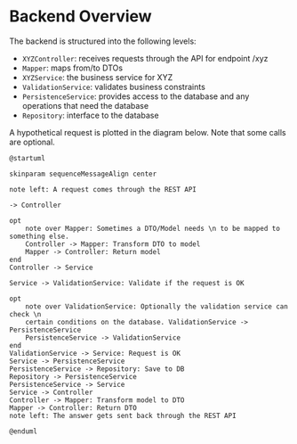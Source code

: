 # Backend Overview

The backend is structured into the following levels:

- `XYZController`: receives requests through the API for endpoint /xyz
- `Mapper`: maps from/to DTOs
- `XYZService`: the business service for XYZ
- `ValidationService`: validates business constraints
- `PersistenceService`: provides access to the database and any
  operations that need the database
- `Repository`: interface to the database

A hypothetical request is plotted in the diagram below. Note that
some calls are optional.

```plantuml
@startuml

skinparam sequenceMessageAlign center

note left: A request comes through the REST API

-> Controller

opt
    note over Mapper: Sometimes a DTO/Model needs \n to be mapped to something else.
    Controller -> Mapper: Transform DTO to model
    Mapper -> Controller: Return model
end
Controller -> Service

Service -> ValidationService: Validate if the request is OK

opt
    note over ValidationService: Optionally the validation service can check \n
    certain conditions on the database. ValidationService -> PersistenceService
    PersistenceService -> ValidationService
end
ValidationService -> Service: Request is OK
Service -> PersistenceService
PersistenceService -> Repository: Save to DB
Repository -> PersistenceService
PersistenceService -> Service
Service -> Controller
Controller -> Mapper: Transform model to DTO
Mapper -> Controller: Return DTO
note left: The answer gets sent back through the REST API

@enduml
```
